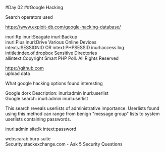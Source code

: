 #Day 02
##Google Hacking

Search operators used

https://www.exploit-db.com/google-hacking-database/

inurl:ftp inurl:Seagate inurl:Backup  
inurl:Plus inurl:Drive	Various Online Devices  
intext:JSESSIONID OR intext:PHPSESSID inurl:access.log   
intitle:index.of.dropbox	Sensitive Directories  
allintext:Copyright Smart PHP Poll. All Rights Reserved 

https://github.com  
upload data

What google hacking options found interesting

Google dork Description: inurl:admin inurl:userlist  
Google search: inurl:admin inurl:userlist  

This search reveals userlists of administrative importance. Userlists found using this method can range from benign "message group" lists to system userlists containing passwords.

inurl:admin site:lk intext:password  

webscarab
burp suite  
Security.stackexchange.com  - Ask 5 Security Questions
